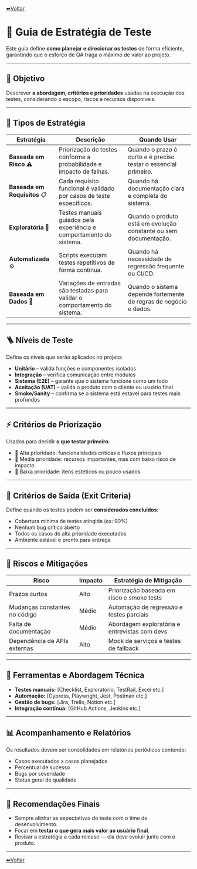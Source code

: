 [⬅Voltar](../../readme.md)  

# 🧭 Guia de Estratégia de Teste  

Este guia define **como planejar e direcionar os testes** de forma eficiente, garantindo que o esforço de QA traga o máximo de valor ao projeto.

---

## 🎯 Objetivo
Descrever **a abordagem, critérios e prioridades** usadas na execução dos testes, considerando o escopo, riscos e recursos disponíveis.

---

## 🧩 Tipos de Estratégia

| Estratégia | Descrição | Quando Usar |
|-------------|------------|--------------|
| **Baseada em Risco** ⚠️ | Priorização de testes conforme a probabilidade e impacto de falhas. | Quando o prazo é curto e é preciso testar o essencial primeiro. |
| **Baseada em Requisitos** 📋 | Cada requisito funcional é validado por casos de teste específicos. | Quando há documentação clara e completa do sistema. |
| **Exploratória** 🧠 | Testes manuais guiados pela experiência e comportamento do sistema. | Quando o produto está em evolução constante ou sem documentação. |
| **Automatizada** ⚙️ | Scripts executam testes repetitivos de forma contínua. | Quando há necessidade de regressão frequente ou CI/CD. |
| **Baseada em Dados** 🧮 | Variações de entradas são testadas para validar o comportamento do sistema. | Quando o sistema depende fortemente de regras de negócio e dados. |

---

## 🪜 Níveis de Teste
Defina os níveis que serão aplicados no projeto:

- **Unitário** – valida funções e componentes isolados  
- **Integração** – verifica comunicação entre módulos  
- **Sistema (E2E)** – garante que o sistema funcione como um todo  
- **Aceitação (UAT)** – valida o produto com o cliente ou usuário final  
- **Smoke/Sanity** – confirma se o sistema está estável para testes mais profundos  

---

## ⚡ Critérios de Priorização
Usados para decidir **o que testar primeiro**:

- 🔺 Alta prioridade: funcionalidades críticas e fluxos principais  
- 🔸 Média prioridade: recursos importantes, mas com baixo risco de impacto  
- 🔹 Baixa prioridade: itens estéticos ou pouco usados  

---

## 🧮 Critérios de Saída (Exit Criteria)
Define quando os testes podem ser **considerados concluídos**:

- Cobertura mínima de testes atingida (ex: 90%)  
- Nenhum bug crítico aberto  
- Todos os casos de alta prioridade executados  
- Ambiente estável e pronto para entrega  

---

## 🧱 Riscos e Mitigações
| Risco                     | Impacto | Estratégia de Mitigação                               |
|---------------------------|---------|------------------------------------------------------|
| Prazos curtos             | Alto    | Priorização baseada em risco e smoke tests           |
| Mudanças constantes no código | Médio  | Automação de regressão e testes parciais            |
| Falta de documentação     | Médio   | Abordagem exploratória e entrevistas com devs       |
| Dependência de APIs externas | Alto  | Mock de serviços e testes de fallback               |

---

## 🧰 Ferramentas e Abordagem Técnica
- **Testes manuais:** [Checklist, Exploratório, TestRail, Excel etc.]  
- **Automação:** [Cypress, Playwright, Jest, Postman etc.]  
- **Gestão de bugs:** [Jira, Trello, Notion etc.]  
- **Integração contínua:** [GitHub Actions, Jenkins etc.]  

---

## 📊 Acompanhamento e Relatórios
Os resultados devem ser consolidados em relatórios periódicos contendo:
- Casos executados x casos planejados  
- Percentual de sucesso  
- Bugs por severidade  
- Status geral de qualidade  

---

## 🧠 Recomendações Finais
- Sempre alinhar as expectativas do teste com o time de desenvolvimento.  
- Focar em **testar o que gera mais valor ao usuário final**.  
- Revisar a estratégia a cada release — ela deve evoluir junto com o produto.  

---

[⬅Voltar](../../readme.md)  